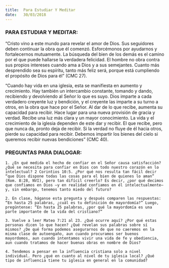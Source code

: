 ```yaml
---
title:  Para Estudiar Y Meditar
date:   30/03/2018
---
```


### PARA ESTUDIAR Y MEDITAR:

“Cristo vino a este mundo para revelar el amor de Dios. Sus seguidores deben continuar la obra que él comenzó. Esforcémonos por ayudarnos y fortalecernos mutuamente. La búsqueda del bien de los demás es el camino por el que puede hallarse la verdadera felicidad. El hombre no obra contra sus propios intereses cuando ama a Dios y a sus semejantes. Cuanto más desprendido sea su espíritu, tanto más feliz será, porque está cumpliendo el propósito de Dios para él” (CMC 27). 

“Cuando hay vida en una iglesia, esta se manifiesta en aumento y crecimiento. Hay también un intercambio constante, tomando y dando, recibiendo y devolviendo al Señor lo que es suyo. Dios imparte a cada verdadero creyente luz y bendición, y el creyente las imparte a su turno a otros, en la obra que hace por el Señor. Al dar de lo que recibe, aumenta su capacidad para recibir. Hace lugar para una nueva provisión de gracia y verdad. Recibe una luz más clara y un mayor conocimiento. La vida y el crecimiento de la iglesia dependen de este dar y recibir. El que recibe, pero que nunca da, pronto deja de recibir. Si la verdad no fluye de él hacia otros, pierde su capacidad para recibir. Debemos impartir los bienes del cielo si queremos recibir nuevas bendiciones” (CMC 40). 

### PREGUNTAS PARA DIALOGAR:

`1. ¿En qué medida el hecho de confiar en el Señor causa satisfacción? ¿Qué se necesita para confiar en Dios con todo nuestro corazón en lo intelectual? 2 Corintios 10:5. ¿Por qué nos resulta tan fácil decir “que Dios dispone todas las cosas para el bien de quienes lo aman” (Rom. 8:28, NVI), pero tan difícil creerlo? Es decir, ¿por qué decimos que confiamos en Dios –y en realidad confiamos en él intelectualmente– y, sin embargo, tenemos tanto miedo del futuro?`

`2. En clase, háganse esta pregunta y después comparen las respuestas: “En hasta 25 palabras, ¿cuál es tu definición de mayordomía?” Luego, pregúntense: “En hasta 25 palabras, ¿por qué la mayordomía es una parte importante de la vida del cristiano?”`

`3. Vuelve a leer Mateo 7:21 al 23. ¿Qué ocurre aquí? ¿Por qué estas personas dicen lo que hacen? ¿Qué revelan sus palabras sobre sí mismos? ¿De qué forma podemos asegurarnos de que no caeremos en la misma clase de autoengaño, aun cuando procuramos ser buenos mayordomos, aun cuando intentamos vivir una vida de fe y obediencia, aun cuando tratamos de hacer buenas obras en nombre de Dios?`
 
`4. Tendemos a pensar en la influencia cristiana solo a nivel individual. Pero ¿qué en cuanto al nivel de tu iglesia local? ¿Qué tipo de influencia tiene tu iglesia en general en la comunidad?`